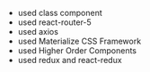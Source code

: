 - used class component
- used react-router-5
- used axios
- used Materialize CSS Framework
- used Higher Order Components
- used redux and react-redux